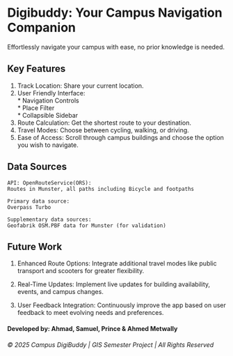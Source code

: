 # Digibuddy: Your Campus Navigation Companion
Effortlessly navigate your campus with ease, no prior knowledge is needed.

## Key Features
  1. Track Location: Share your current location.</br>
  2. User Friendly Interface:</br>
    * Navigation Controls</br>
    * Place Filter</br>
    * Collapsible Sidebar</br>
  3. Route Calculation: Get the shortest route to your destination.</br>
  4. Travel Modes: Choose between cycling, walking, or driving.</br>
  5. Ease of Access: Scroll through campus buildings and choose the option you wish to navigate.

## Data Sources
    API: OpenRouteService(ORS):
    Routes in Munster, all paths including Bicycle and footpaths
    
    Primary data source:
    Overpass Turbo
    
    Supplementary data sources:
    Geofabrik OSM.PBF data for Munster (for validation)

## Future Work
1. Enhanced Route Options:
   Integrate additional travel modes like public transport and scooters for greater flexibility.
   
2. Real-Time Updates:
   Implement live updates for building availability, events, and campus changes.
   
3. User Feedback Integration:
    Continuously improve the app based on user feedback to meet evolving needs and preferences.
   
#### Developed by: Ahmad, Samuel, Prince & Ahmed Metwally
###### © 2025 Campus DigiBuddy | GIS Semester Project | All Rights Reserved
